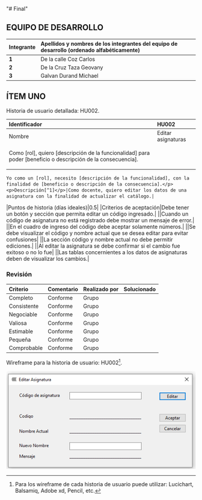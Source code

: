 "# Final" 
## **EQUIPO DE DESARROLLO**

|**Integrante**|**Apellidos y nombres de los integrantes del equipo de desarrollo (ordenado alfabéticamente)**|
| :- | :- |
|**1**|De la calle Coz Carlos |  Programador
|**2**|De la Cruz Taza Geovany|  Programador
|**3**|Galvan Durand Michael  |  Programador

## **ÍTEM UNO**
Historia de usuario detallada: HU002.

|Identificador|HU002|
| :- | :- |
|Nombre|Editar asignaturas|
|<p>Como [rol], quiero [descripción de la funcionalidad] para poder [beneficio o descripción de la consecuencia].

    Yo como un [rol], necesito [descripción de la funcionalidad], con la finalidad de [beneficio o descripción de la consecuencia].</p><p>Descripción[^1]</p>|Como docente, quiero editar los datos de una asignatura con la finalidad de actualizar el catálogo.|
|Puntos de historia (días ideales)|0.5|
|Criterios de aceptación|Debe tener un botón y sección que permita editar un código ingresado.|
||Cuando un código de asignatura no está registrado debe mostrar un mensaje de error.|
||En el cuadro de ingreso del código debe aceptar solamente números.|
||Se debe visualizar el código y nombre actual que se desea editar para evitar confusiones|
||La sección código y nombre actual no debe permitir ediciones.|
||Al editar la asignatura se debe confirmar si el cambio fue exitoso o no lo fue|
||Las tablas concernientes a los datos de asignaturas deben de visualizar los cambios.|
###
### Revisión

|Criterio|Comentario|Realizado por|Solucionado|
| :- | :- | :- | :- |
|Completo|Conforme|Grupo||
|Consistente|Conforme|Grupo||
|Negociable|Conforme|Grupo||
|Valiosa|Conforme|Grupo||
|Estimable|Conforme|Grupo||
|Pequeña|Conforme|Grupo||
|Comprobable|Conforme|Grupo||
Wireframe para la historia de usuario: HU002[^2].

![](Aspose.Words.e4708406-b95a-453e-8713-2bcaa9e797ad.004.png)

[^1]: 
[^2]: Para los wireframe de cada historia de usuario puede utilizar: Lucichart, Balsamiq, Adobe xd, Pencil, etc.
